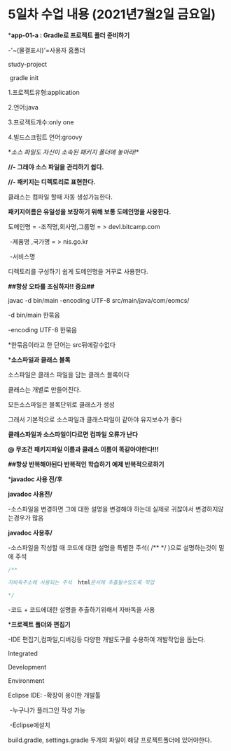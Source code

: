 # 5일차 수업 내용 (2021년7월2일 금요일)

***app-01-a : Gradle로 프로젝트 폴더 준비하기**

-'~(물결표시)'=사용자 홈폴더

study-project

​	gradle init

1.프로젝트유형:application

2.언어:java

3.프로젝트개수:only one

4.빌드스크립트 언어:groovy



\**소스 파일도 자신이 소속된 패키지 폴더에 놓아라!**

**//- 그래야 소스 파일을 관리하기 쉽다.**

**//- 패키지는 디렉토리로 표현한다.**

클래스는 컴파일 할때 자동 생성가능한다.

**패키지이름은 유일성을 보장하기 위해 보통 도메인명을 사용한다.**

도메인명 = -조직명,회사명,그룹명	= >  devl.bitcamp.com

​					-제품명 ,국가명			   = >  nis.go.kr

​					-서비스명						 

디렉토리를 구성하기 쉽게 도메인명을 거꾸로 사용한다.

**##항상 오타를 조심하자!! 중요##**

javac -d bin/main -encoding UTF-8 src/main/java/com/eomcs/

-d bin/main 한묶음

-encoding UTF-8 한묶음  

*한묶음이라고 한 단어는 src뒤에갈수없다  



***소스파일과 클래스 블록**

소스파일은 클래스 파일을 담는 클래스 블록이다

클래스는 개별로 만들어진다.

모든소스파일은 블록단위로 클래스가 생성

그래서 기본적으로 소스파일과 클래스파일이 같아야 유지보수가 좋다

**클래스파일과 소스파일이다르면 컴파일 오류가 난다**



**@ 무조건 패키지파일 이름과 클래스 이름이 똑같아야한다!!!**

**##항상 반복해야된다 반복적인 학습하기 예제 반복적으로하기**



***javadoc 사용 전/후**

**javadoc 사용전/**

-소스파일을 변경하면 그에 대한 설명을 변경해야 하는데 실제로 귀찮아서 변경하지않는경우가 많음



**javadoc 사용후/**

-소스파일을 작성할 때 코드에 대한 설명을 특별한 주석( /**  */ )으로 설명하는것이 밑에 주석

```java
/**

자바독주소에 사용되는 주석  html문서에 추출될수있도록 작업

*/
```

-코드 + 코드에대한 설명을 추출하기위해서 자바독을 사용



***프로젝트 폴더와 편집기**

-IDE   편집기,컴파일,디버깅등 다양한 개발도구를 수용하여 개발작업을 돕는다.

Integrated

Development

Environment



Eclipse IDE: -확장이 용이한 개발툴

​					 -누구나가 플러그인 작성 가능

​					-Eclipse에설치

build.gradle, settings.gradle 두개의 파일이 해당 프로젝트폴더에 있어야한다. 